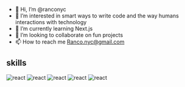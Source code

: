 - 👋 Hi, I’m @ranconyc
- 👀 I’m interested in smart ways to write code and the way humans interactions with technology 
- 🌱 I’m currently learning Next.js
- 💞️ I’m looking to collaborate on fun projects
- 📫 How to reach me Ranco.nyc@gmail.com

## skills
<img alt='react' src='https://img.shields.io/badge/-ReactJs-61DAFB?logo=react&logoColor=white' />
<img alt='react' src='https://img.shields.io/badge/-JavaScript-F7DF1E?logo=JavaScript&logoColor=white' />
<img alt='react' src='https://img.shields.io/badge/-TypeScript-3178C6?logo=TypeScript&logoColor=white' />
<img alt='react' src='https://img.shields.io/badge/-HTML5-E34F26?logo=html5&logoColor=white' />
<img alt='react' src='https://img.shields.io/badge/-CSS3-1572B6?logo=css3&logoColor=white' />


<!---
ranconyc/ranconyc is a ✨ special ✨ repository because its `README.md` (this file) appears on your GitHub profile.
You can click the Preview link to take a look at your changes.
--->
